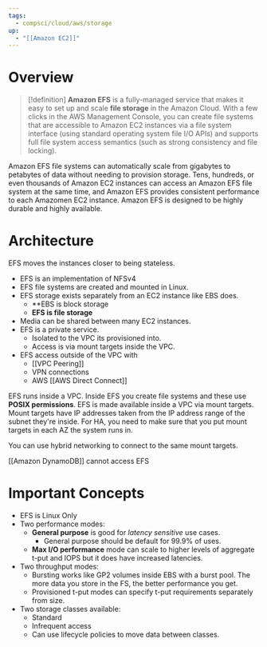 ```yaml
---
tags:
  - compsci/cloud/aws/storage
up:
  - "[[Amazon EC2]]"
---
```

# Overview

>[!definition]
>**Amazon EFS** is a fully-managed service that makes it easy to set up and scale **file storage** in the Amazon Cloud. With a few clicks in the AWS Management Console, you can create file systems that are accessible to Amazon EC2 instances via a file system interface (using standard operating system file I/O APIs) and supports full file system access semantics (such as strong consistency and file locking).

Amazon EFS file systems can automatically scale from gigabytes to petabytes of data without needing to provision storage. Tens, hundreds, or even thousands of Amazon EC2 instances can access an Amazon EFS file system at the same time, and Amazon EFS provides consistent performance to each Amazomen EC2 instance. Amazon EFS is designed to be highly durable and highly available.

# Architecture

EFS moves the instances closer to being stateless.

- EFS is an implementation of NFSv4
- EFS file systems are created and mounted in Linux.
- EFS storage exists separately from an EC2 instance like EBS does.
    - **EBS is block storage
    - **EFS is file storage**
- Media can be shared between many EC2 instances.
- EFS is a private service.
    - Isolated to the VPC its provisioned into.
    - Access is via mount targets inside the VPC.
- EFS access outside of the VPC with
    - [[VPC Peering]]
    - VPN connections
    - AWS [[AWS Direct Connect]]

EFS runs inside a VPC. Inside EFS you create file systems and these use **POSIX permissions**. EFS is made available inside a VPC via mount targets. Mount targets have IP addresses taken from the IP address range of the subnet they're inside. For HA, you need to make sure that you put mount targets in each AZ the system runs in.

You can use hybrid networking to connect to the same mount targets.

[[Amazon DynamoDB]] cannot access EFS

# Important Concepts

-   EFS is Linux Only
-   Two performance modes:
    -   **General purpose** is good for _latency sensitive_ use cases.
        -   General purpose should be default for 99.9% of uses.
    -   **Max I/O performance** mode can scale to higher levels of aggregate t-put and IOPS but it does have increased latencies.
-   Two throughput modes:
    -   Bursting works like GP2 volumes inside EBS with a burst pool. The more data you store in the FS, the better performance you get.
    -   Provisioned t-put modes can specify t-put requirements separately from size.
-   Two storage classes available:
    -   Standard
    -   Infrequent access
    -   Can use lifecycle policies to move data between classes.

